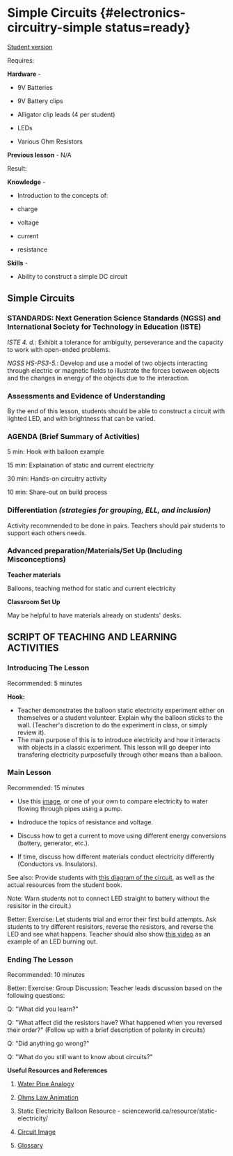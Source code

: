# Simple Circuits {#electronics-circuitry-simple status=ready}

[Student version](+duckiesky_high_school_student#electronics-circuitry-simple)

<div class='requirements' markdown='1'>

Requires:

**Hardware** - 

- 9V Batteries 

- 9V Battery clips

- Alligator clip leads (4 per student)

- LEDs

- Various Ohm Resistors 

**Previous lesson** - N/A 


Result: 

 **Knowledge** -

- Introduction to the concepts of: 

- charge

- voltage

- current

- resistance

**Skills** - 

- Ability to construct a simple DC circuit

</div>

## Simple Circuits 


### STANDARDS: Next Generation Science Standards (NGSS) and International Society for Technology in Education (ISTE)

_ISTE 4. d._: Exhibit a tolerance for ambiguity, perseverance and the capacity to work with open-ended problems. 

_NGSS HS-PS3-5._: Develop and use a model of two objects interacting through electric or magnetic fields to illustrate the forces between objects and the changes in energy of the objects due to the interaction.

### Assessments and Evidence of Understanding

By the end of this lesson, students should be able to construct a circuit with lighted LED, and with brightness that can be varied.

### AGENDA (Brief Summary of Activities)

5 min: Hook with balloon example

15 min: Explaination of static and current electricity

30 min: Hands-on circuitry activity

10 min: Share-out on build process

### Differentiation _(strategies for grouping, ELL, and inclusion)_

Activity recommended to be done in pairs. Teachers should pair students to support each others needs.

### Advanced preparation/Materials/Set Up (Including Misconceptions)

**Teacher materials**

Balloons, teaching method for static and current electricity

**Classroom Set Up**

May be helpful to have materials already on students' desks. 

## SCRIPT OF TEACHING AND LEARNING ACTIVITIES


### Introducing The Lesson

Recommended: 5 minutes

**Hook:** 

- Teacher demonstrates the balloon static electricity experiment either on themselves or a student volunteer. Explain why the balloon sticks to the wall. (Teacher's discretion to do the experiment in class, or simply review it). 
- The main purpose of this is to introduce electricity and how it interacts with objects in a classic experiment. This lesson will go deeper into transfering electricity purposefully through other means than a balloon. 

### Main Lesson

Recommended: 15 minutes

- Use this [image](https://www.windows2universe.org/physical_science/physics/electricity/circuit_analogy_water_pipes.html), or one of your own to compare electricity to water flowing through pipes using a pump. 

<!-- gwnote: my computer took a long time to display this image, could be worth mentioning or using another link. there are a lot of good images online, so shouldn't be tough to switch. Could also be worth finding a simulator that shows electricity flowing through a circuit, and explaining the water analogy. -->

- Indroduce the topics of resistance and voltage. 

- Discuss how to get a current to move using different energy conversions (battery, generator, etc.).  

- If time, discuss how different materials conduct electricity differently (Conductors vs. Insulators). 

<!-- gwnote: mention that for students with an interest in chemsitry, you can relate conuctors and insulators to the periodic table and the number of valence electrons which conduct electrcity -->

See also: Provide students with [this diagram of the circuit](https://www.resistorguide.com/pictures/resistors-in-LED-circuits.png), as well as the actual resources from the student book. 

Note: Warn students not to connect LED straight to battery without the resisitor in the circuit.)
<!-- gwnote: it is worth explaining that some elements are directional, meaning electricity can only flow through them in one direction. LEDs are directional but resistors are not -->

Better: Exercise: Let students trial and error their first build attempts. Ask students to try different resisitors, reverse the resistors, and reverse the LED and see what happens. Teacher should also show [this video](https://www.youtube.com/watch?v=Zd5GtGVcdDc) as an example of an LED burning out. 

### Ending The Lesson

Recommended: 10 minutes

Better: Exercise: Group Discussion: Teacher leads discussion based on the following questions:

Q: "What did you learn?"

Q: "What affect did the resistors have? What happened when you reversed their order?" (Follow up with a brief description of polarity in circuits)

Q: "Did anything go wrong?"

Q: "What do you still want to know about circuits?"

<!-- gwnote: we should try to connect this lesson to the drone. How are these concepts used on the drone? Explain how drone uses battery to power the electronics, and where current, voltage, and resistance fit in. Another example: voltage is used to measure how full a battery is. Use the multimeter to check your LiPo battery. (note that it is actually tricky to measure how full a battery is since we can't actually measure charge, but voltage is a good indicator. Not sure if we need to include that side note here though. But it is an intersting point, especially if we want to include the concept of "charge" as well which is relevant to the first lesson with static electricity. ) -->

**Useful Resources and References**

1. [Water Pipe Analogy](https://www.windows2universe.org/physical_science/physics/electricity/circuit_analogy_water_pipes.html)

2. [Ohms Law Animation](https://www.dreamstime.com/ohms-law-vector-illustration-fun-physics-mathematical-equation-explanation-colorful-ohm-volt-men-rushing-ampere-image177188389)

3. Static Electricity Balloon Resource - scienceworld.ca/resource/static-electricity/

4. [Circuit Image](https://www.resistorguide.com/pictures/resistors-in-LED-circuits.png)

5. [Glossary](https://docs.google.com/document/d/1LJzESfH8VnLDAitNTwwa-iDZs-zY-KM2v1EuWFoLz6A/edit?usp=sharing)
